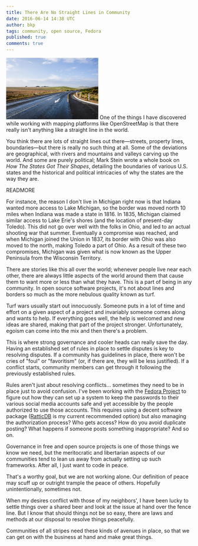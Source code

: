 ```yaml
---
title: There Are No Straight Lines in Community
date: 2016-06-14 14:38 UTC
author: bkp
tags: community, open source, Fedora
published: true
comments: true
---
```

![open road](/images/blog/bkp/ocean-road.jpg) One of the things I have discovered while working with mapping platforms like OpenStreetMap is that there really isn't anything like a straight line in the world.

You think there are lots of straight lines out there&mdash;streets, property lines, boundaries&mdash;but there is really no such thing at all. Some of the deviations are geographical, with rivers and mountains and valleys carving up the world. And some are purely political; Mark Stein wrote a whole book on *How The States Got Their Shapes*, detailing the boundaries of various U.S. states and the historical and political intricacies of why the states are the way they are.

READMORE

For instance, the reason I don't live in Michigan right now is that Indiana wanted more access to Lake Michigan, so the border was moved north 10 miles when Indiana was made a state in 1816. In 1835, Michigan claimed similar access to Lake Erie's shores (and the location of present-day Toledo). This did not go over well with the folks in Ohio, and led to an actual shooting war that summer. Eventually a compromise was reached, and when Michigan joined the Union in 1837, its border with Ohio was also moved to the north, making Toledo a part of Ohio. As a result of these two compromises, Michigan was given what is now known as the Upper Peninsula from the Wisconsin Territory.

There are stories like this all over the world; whenever people live near each other, there are always little aspects of the world around them that cause them to want more or less than what they have. This is a part of being in any community. In open source software projects, it's not about lines and borders so much as the more nebulous quality known as turf.

Turf wars usually start out innocuously. Someone puts in a lot of time and effort on a given aspect of a project and invariably someone comes along and wants to help. If everything goes well, the help is welcomed and new ideas are shared, making that part of the project stronger. Unfortunately, egoism can come into the mix and then there's a problem.

This is where strong governance and cooler heads can really save the day. Having an established set of rules in place to settle disputes is key to resolving disputes. If a community has guidelines in place, there won't be cries of "foul" or "favoritism" (or, if there are, they will be less justified). If a conflict starts, community members can get through it following the previously established rules.

Rules aren't just about resolving conflicts... sometimes they need to be in place just to avoid confusion. I've been working with the [Fedora Project](https://start.fedoraproject.org/) to figure out how they can set up a system to keep the passwords to their various social media accounts safe and yet accessible by the people authorized to use those accounts. This requires using a decent software package ([RatticDB](http://rattic.org/) is my current recommended option) but also managing the authorization process? Who gets access? How do you avoid duplicate posting? What happens if someone posts something inappropriate? And so on.

Governance in free and open source projects is one of those things we know we need, but the meritocratic and libertarian aspects of our communities tend to lean us away from actually setting up such frameworks. After all, I just want to code in peace.

That's a worthy goal, but we are not working alone. Our definition of peace may scuff up or outright trample the peace of others. Hopefully unintentionally, sometimes not.

When my desires conflict with those of my neighbors', I have been lucky to settle things over a shared beer and look at the issue at hand over the fence line. But I know that should things not be so easy, there are laws and methods at our disposal to resolve things peacefully.

Communities of all stripes need these kinds of avenues in place, so that we can get on with the business at hand and make great things.

